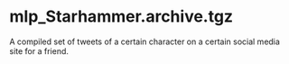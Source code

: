 # mlp_Starhammer.archive.tgz
A compiled set of tweets of a certain character on a certain social media site for a friend.
